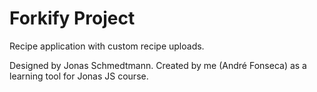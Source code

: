 # Forkify Project

Recipe application with custom recipe uploads.

Designed by Jonas Schmedtmann.
Created by me (André Fonseca) as a learning tool for Jonas JS course.
